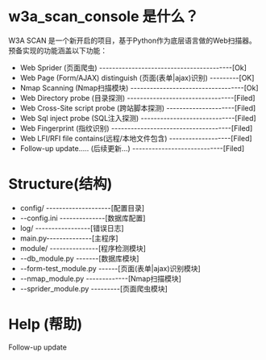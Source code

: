 w3a_scan_console 是什么？
=========================

W3A SCAN 是一个新开启的项目，基于Python作为底层语言做的Web扫描器。预备实现的功能涵盖以下功能：

- Web Sprider (页面爬虫) -----------------------------------------[Ok]
- Web Page (Form/AJAX) distinguish (页面(表单|ajax)识别) ---------[OK]
- Nmap Scanning (Nmap扫描模块) -----------------------------------[Ok]
- Web Directory probe (目录探测) ---------------------------------[Filed]
- Web Cross-Site script probe (跨站脚本探测) ---------------------[Filed]
- Web Sql inject probe (SQL注入探测) -----------------------------[Filed]
- Web Fingerprint (指纹识别) -------------------------------------[Filed]
- Web LFI/RFI file contains(远程/本地文件包含) -------------------[Filed]
- Follow-up update..... (后续更新...) ----------------------------[Filed]


Structure(结构)
=======================

- config/  --------------------[配置目录]
- --config.ini  --------------[数据库配置]
- log/ -----------------[错误日志]
- main.py--------------[主程序]
- module/ ---------------[程序检测模块]
- --db_module.py -------[数据库模块]
- --form-test_module.py ------[页面(表单|ajax)识别模块]
- --nmap_module.py -------------[Nmap扫描模块]
- --sprider_module.py ---------[页面爬虫模块]


Help (帮助)
========================
Follow-up update
